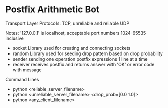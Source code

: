 # Postfix Arithmetic Bot
Transport Layer Protocols: TCP, unreliable and reliable UDP

Notes: '127.0.0.1' is localhost, acceptable port numbers 1024-65535 inclusive

- socket Library used for creating and connecting sockets
- random Library used for seeding drop pattern based on drop probability
- sender sending one operation postfix expressions 1 line at a time
- receiver receives postfix and returns answer with 'OK' or error code with message

Command Lines
- python <reliable_server_filename>
- python <unreliable_server_filename> <drop_prob=[0.0 1.0]> <seed>
- python <any_client_filename> <txtfile>
